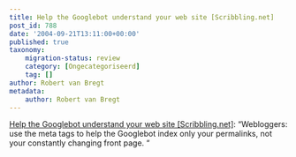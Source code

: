 ```yaml
---
title: Help the Googlebot understand your web site [Scribbling.net]
post_id: 788
date: '2004-09-21T13:11:00+00:00'
published: true
taxonomy:
    migration-status: review
    category: [Ongecategoriseerd]
    tag: []
author: Robert van Bregt
metadata:
    author: Robert van Bregt
---
```

[Help the Googlebot understand your web site [Scribbling.net]](http://web.archive.org/web/20050207105915/http://scribbling.net/help_the_googlebot_understand_your_web_site): “Webloggers: use the meta tags to help the Googlebot index only your permalinks, not your constantly changing front page. “